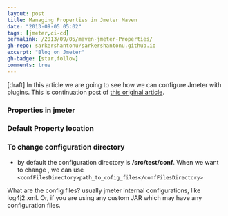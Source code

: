 ```yaml
---
layout: post
title: Managing Properties in Jmeter Maven
date: "2013-09-05 05:02"
tags: [jmeter,ci-cd]
permalink: /2013/09/05/maven-jmeter-Properties/
gh-repo: sarkershantonu/sarkershantonu.github.io
excerpt: "Blog on Jmeter"
gh-badge: [star,follow]
comments: true
---
```

[draft]
In this article we are going to see how we can configure Jmeter with plugins. This is continuation post of [this original article](https://sarkershantonu.github.io/2020/08/28/maven-jmeter/).


### Properties in jmeter 

### Default Property location

### To change configuration directory 
- by default the configuration directory is **/src/test/conf**. When we want to change , we can use 
```<confFilesDirectory>path_to_cofig_files</confFilesDirectory>```

What are the config files? usually jmeter internal configurations, like log4j2.xml. Or, if you are using any custom JAR which may have any configuration files.